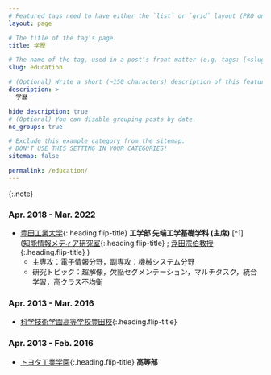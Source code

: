 ```yaml
---
# Featured tags need to have either the `list` or `grid` layout (PRO only).
layout: page

# The title of the tag's page.
title: 学歴

# The name of the tag, used in a post's front matter (e.g. tags: [<slug>]).
slug: education

# (Optional) Write a short (~150 characters) description of this featured tag.
description: >
  学歴

hide_description: true
# (Optional) You can disable grouping posts by date.
no_groups: true

# Exclude this example category from the sitemap.
# DON'T USE THIS SETTING IN YOUR CATEGORIES!
sitemap: false

permalink: /education/
---
```



{:.note}

### Apr. 2018 - Mar. 2022
* [豊田工業大学]{:.heading.flip-title} **工学部 先端工学基礎学科 (主席)** [^1] <br>([知能情報メディア研究室]{:.heading.flip-title} ; [浮田宗伯教授]{:.heading.flip-title} )
  * 主専攻：電子情報分野，副専攻：機械システム分野
  * 研究トピック：超解像，欠陥セグメンテーション，マルチタスク，統合学習，高クラス不均衡

### Apr. 2013 - Mar. 2016
* [科学技術学園高等学校豊田校]{:.heading.flip-title}

### Apr. 2013 - Feb. 2016
* [トヨタ工業学園]{:.heading.flip-title} **高等部**




<!-- [^1] : GPA 3.  -->



[トヨタ工業学園]: http://www.toyota.co.jp/company/gakuen/index.html
[科学技術学園高等学校豊田校]: https://tsushin.kagiko.ed.jp/cooperation/district/
[豊田工業大学]: https://www.toyota-ti.ac.jp/
[浮田宗伯教授]: https://www.toyota-ti.ac.jp/Lab/Denshi/iim/ukita/index-j.html
[知能情報メディア研究室]: https://www.toyota-ti.ac.jp/Lab/Denshi/iim/index-j.html

<!-- * [Install]{:.heading.flip-title} --- How to install and run Hydejack.
{:.related-posts.faded}

[install]: http://www.toyota.co.jp/company/gakuen/index.html -->
